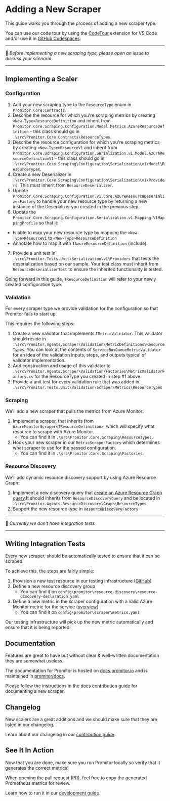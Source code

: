 # Adding a New Scraper

This guide walks you through the process of adding a new scraper type.

You can use our code tour by using the [CodeTour](https://marketplace.visualstudio.com/items?itemName=vsls-contrib.codetour)
 extension for VS Code and/or use it in [GitHub Codespaces](https://github.com/features/codespaces).

------------------------

:loudspeaker: _Before implementing a new scraping type, please open an issue to
discuss your scenario_

------------------------

## Implementing a Scaler

### Configuration

<!-- markdownlint-disable MD006 -->
<!-- markdownlint-disable MD007 -->
<!-- markdownlint-disable MD013 -->
<!-- markdownlint-disable MD029 -->
<!-- markdownlint-disable MD032 -->
1. Add your new scraping type to the `ResourceType` enum in `Promitor.Core.Contracts`.
2. Describe the resource for which you're scraping metrics by creating `<New-Type>ResourceDefinition`
  and inherit from
  `Promitor.Core.Scraping.Configuration.Model.Metrics.AzureResourceDefinition` -
  this class should go in `.\src\Promitor.Core.Contracts\ResourceTypes`.
3. Describe the resource configuration for which you're scraping metrics by creating
 `<New-Type>ResourceV1`
  and inherit from
   `Promitor.Core.Scraping.Configuration.Serialization.v1.Model.AzureResourceDefinitionV1` -
  this class should go in `.\src\Promitor.Core.Scraping\Configuration\Serialization\v1\Model\ResourceTypes`.
4. Create a new Deserializer in `.\src\Promitor.Core.Scraping\Configuration\Serialization\v1\Providers`.
  This must inherit from `ResourceDeserializer`.
5. Update `Promitor.Core.Scraping.Configuration.v1.Core.AzureResourceDeserializerFactory`
  to handle your new resource type by returning a new instance of the Deserializer
  you created in the previous step.
6. Update the `Promitor.Core.Scraping.Configuration.Serialization.v1.Mapping.V1MappingProfile` so that it:
  - Is able to map your new resource type by mapping the `<New-Type>ResourceV1` to `<New-Type>ResourceDefinition`
  - Annotate how to map it with `IAzureResourceDefinition` (include).
7. Provide a unit test in `.\src\Promitor.Tests.Unit\Serialization\v1\Providers`
  that tests the deserialization based on our sample. Your test class must inherit
  from `ResourceDeserializerTest` to ensure the inherited functionality is tested.

Going forward in this guide, `TResourceDefinition` will refer to your newly created
configuration type.

### Validation

For every scraper type we provide validation for the configuration so that Promitor
fails to start up.

This requires the following steps:

1. Create a new validator that implements `IMetricValidator`. This validator should
  reside in `.\src\Promitor.Agents.Scraper\Validation\MetricDefinitions\ResourceTypes`.
  You can look at the contents of `ServiceBusQueueMetricValidator` for an idea of
  the validation inputs, steps, and outputs typical of validator implementation.
2. Add construction and usage of this validator to `.\src\Promitor.Agents.Scraper\Validation\Factories\MetricValidatorFactory.cs`
  for the ResourceType you created in step #1 above.
3. Provide a unit test for every validation rule that was added in `.\src\Promitor.Tests.Unit\Validation\Scraper\Metrics\ResourceTypes`

### Scraping

We'll add a new scraper that pulls the metrics from Azure Monitor:

1. Implement a scraper, that inherits from `AzureMonitorScraper<TResourceDefinition>`, which will specify what resource to scrape with Azure Monitor.
    - You can find it in `.\src\Promitor.Core.Scraping\ResourceTypes`.
2. Hook your new scraper in our `MetricScraperFactory` which determines what scraper
  to use for the passed configuration.
    - You can find it in `.\src\Promitor.Core.Scraping\Factories`.

### Resource Discovery

We'll add dynamic resource discovery support by using Azure Resource Graph:

1. Implement a new discovery query that [create an Azure Resource Graph query](https://docs.microsoft.com/en-us/azure/governance/resource-graph/concepts/query-language).It should inherits from `ResourceDiscoveryQuery` and be located in `.\src\Promitor.Agents.ResourceDiscovery\Graph\ResourceTypes`
2. Support the new resource type in `ResourceDiscoveryFactory`

<!-- markdownlint-enable -->

------------------------

:memo: _Currently we don't have integration tests_

------------------------

## Writing Integration Tests

Every new scraper, should be automatically tested to ensure that it can be scraped.

To achieve this, the steps are fairly simple:

1. Provision a new test resource in our testing infrastructure ([GitHub](https://github.com/promitor/azure-infrastructure))
2. Define a new resource discovery group
    - You can find it on `config\promitor\resource-discovery\resource-discovery-declaration.yaml`
3. Define a new metric in the scraper configuration with a valid Azure Monitor metric for the service ([overview](https://docs.microsoft.com/en-us/azure/azure-monitor/platform/metrics-supported)]
    - You can find it on `config\promitor\scraper\metrics.yaml`

Our testing infrastructure will pick up the new metric automatically and ensure that it is being reported!

## Documentation

Features are great to have but without clear & well-written documentation they are
somewhat useless.

The documentation for Promitor is hosted on [docs.promitor.io](https://docs.promitor.io) and is maintained in [promitor/docs](https://github.com/promitor/docs).

Please follow the instructions in the [docs contribution guide](https://github.com/promitor/docs/blob/main/CONTRIBUTING.md#documenting-a-new-scraper) for documenting a new scraper.

## Changelog

New scalers are a great additions and we should make sure that they are listed in our changelog.

Learn about our changelog in our [contribution guide](CONTRIBUTING.md#Changelog).

## See It In Action

Now that you are done, make sure you run Promitor locally so verify that it generates the correct metrics!

When opening the pull request (PR), feel free to copy the generated Prometheus metrics for review.

Learn how to run it in our [development guide](contributing.md#running-promitor).

